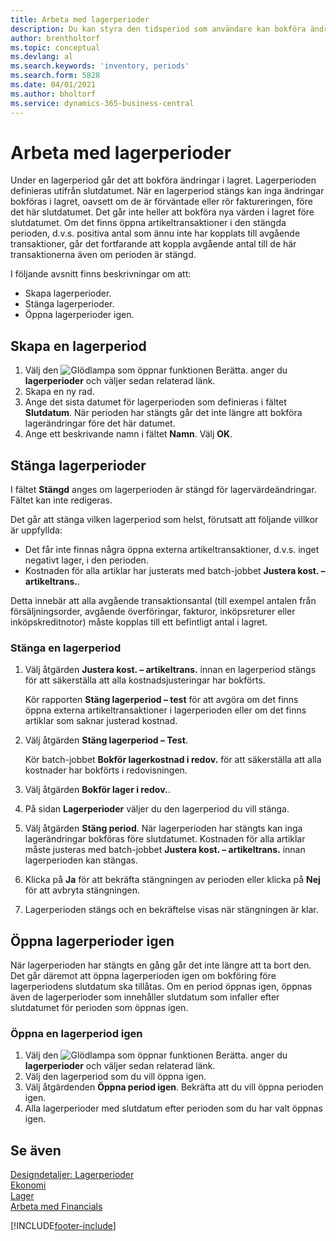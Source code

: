 ```yaml
---
title: Arbeta med lagerperioder
description: Du kan styra den tidsperiod som användare kan bokföra ändringar i lagret genom att definiera lagerperioder.
author: brentholtorf
ms.topic: conceptual
ms.devlang: al
ms.search.keywords: 'inventory, periods'
ms.search.form: 5828
ms.date: 04/01/2021
ms.author: bholtorf
ms.service: dynamics-365-business-central
---
```

# Arbeta med lagerperioder

Under en lagerperiod går det att bokföra ändringar i lagret. Lagerperioden definieras utifrån slutdatumet. När en lagerperiod stängs kan inga ändringar bokföras i lagret, oavsett om de är förväntade eller rör faktureringen, före det här slutdatumet. Det går inte heller att bokföra nya värden i lagret före slutdatumet. Om det finns öppna artikeltransaktioner i den stängda perioden, d.v.s. positiva antal som ännu inte har kopplats till avgående transaktioner, går det fortfarande att koppla avgående antal till de här transaktionerna även om perioden är stängd.  

I följande avsnitt finns beskrivningar om att:

* Skapa lagerperioder.  
* Stänga lagerperioder.  
* Öppna lagerperioder igen.  

## Skapa en lagerperiod

1. Välj den ![Glödlampa som öppnar funktionen Berätta.](media/ui-search/search_small.png "Berätta för mig vad du vill göra") anger du **lagerperioder** och väljer sedan relaterad länk.  
2. Skapa en ny rad.  
3. Ange det sista datumet för lagerperioden som definieras i fältet **Slutdatum**. När perioden har stängts går det inte längre att bokföra lagerändringar före det här datumet.  
4. Ange ett beskrivande namn i fältet **Namn**. Välj **OK**.  

## Stänga lagerperioder

I fältet **Stängd** anges om lagerperioden är stängd för lagervärdeändringar. Fältet kan inte redigeras.  

Det går att stänga vilken lagerperiod som helst, förutsatt att följande villkor är uppfyllda:  

* Det får inte finnas några öppna externa artikeltransaktioner, d.v.s. inget negativt lager, i den perioden.  
* Kostnaden för alla artiklar har justerats med batch-jobbet **Justera kost. – artikeltrans.**.  

Detta innebär att alla avgående transaktionsantal (till exempel antalen från försäljningsorder, avgående överföringar, fakturor, inköpsreturer eller inköpskreditnotor) måste kopplas till ett befintligt antal i lagret.  

### Stänga en lagerperiod  

1. Välj åtgärden **Justera kost. – artikeltrans.** innan en lagerperiod stängs för att säkerställa att alla kostnadsjusteringar har bokförts.

    Kör rapporten **Stäng lagerperiod – test** för att avgöra om det finns öppna externa artikeltransaktioner i lagerperioden eller om det finns artiklar som saknar justerad kostnad.  
2. Välj åtgärden **Stäng lagerperiod – Test**.  

    Kör batch-jobbet **Bokför lagerkostnad i redov.** för att säkerställa att alla kostnader har bokförts i redovisningen.  
3. Välj åtgärden **Bokför lager i redov.**.  
4. På sidan **Lagerperioder** väljer du den lagerperiod du vill stänga.  
5. Välj åtgärden **Stäng period**. När lagerperioden har stängts kan inga lagerändringar bokföras före slutdatumet. Kostnaden för alla artiklar måste justeras med batch-jobbet **Justera kost. – artikeltrans.** innan lagerperioden kan stängas.  
6. Klicka på **Ja** för att bekräfta stängningen av perioden eller klicka på **Nej** för att avbryta stängningen.  
7. Lagerperioden stängs och en bekräftelse visas när stängningen är klar.  

## Öppna lagerperioder igen  
När lagerperioden har stängts en gång går det inte längre att ta bort den. Det går däremot att öppna lagerperioden igen om bokföring före lagerperiodens slutdatum ska tillåtas. Om en period öppnas igen, öppnas även de lagerperioder som innehåller slutdatum som infaller efter slutdatumet för perioden som öppnas igen.  

### Öppna en lagerperiod igen  
1. Välj den ![Glödlampa som öppnar funktionen Berätta.](media/ui-search/search_small.png "Berätta för mig vad du vill göra") anger du **lagerperioder** och väljer sedan relaterad länk.  
2. Välj den lagerperiod som du vill öppna igen.  
3. Välj åtgärdenden **Öppna period igen**. Bekräfta att du vill öppna perioden igen.  
4. Alla lagerperioder med slutdatum efter perioden som du har valt öppnas igen.  

## Se även  
[Designdetaljer: Lagerperioder](design-details-inventory-periods.md)  
[Ekonomi](finance.md)  
[Lager](inventory-manage-inventory.md)  
[Arbeta med Financials](ui-work-product.md)


[!INCLUDE[footer-include](includes/footer-banner.md)]